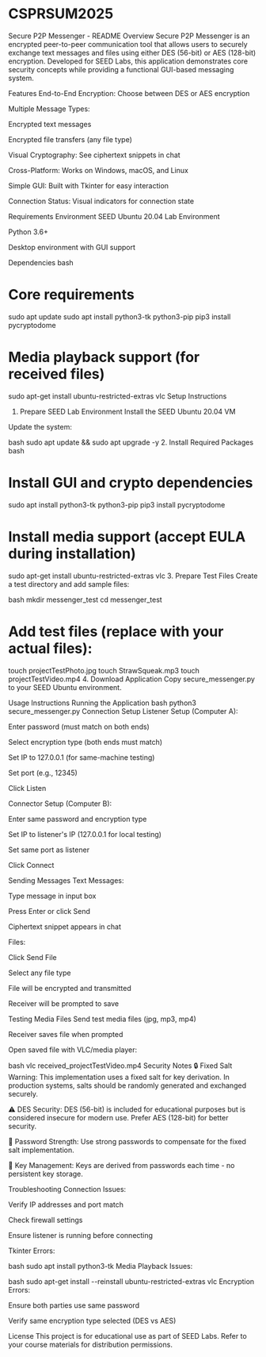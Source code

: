 # CSPRSUM2025
Secure P2P Messenger - README
Overview
Secure P2P Messenger is an encrypted peer-to-peer communication tool that allows users to securely exchange text messages and files using either DES (56-bit) or AES (128-bit) encryption. Developed for SEED Labs, this application demonstrates core security concepts while providing a functional GUI-based messaging system.

Features
End-to-End Encryption: Choose between DES or AES encryption

Multiple Message Types:

Encrypted text messages

Encrypted file transfers (any file type)

Visual Cryptography: See ciphertext snippets in chat

Cross-Platform: Works on Windows, macOS, and Linux

Simple GUI: Built with Tkinter for easy interaction

Connection Status: Visual indicators for connection state

Requirements
Environment
SEED Ubuntu 20.04 Lab Environment

Python 3.6+

Desktop environment with GUI support

Dependencies
bash
# Core requirements
sudo apt update
sudo apt install python3-tk python3-pip
pip3 install pycryptodome

# Media playback support (for received files)
sudo apt-get install ubuntu-restricted-extras vlc
Setup Instructions
1. Prepare SEED Lab Environment
Install the SEED Ubuntu 20.04 VM

Update the system:

bash
sudo apt update && sudo apt upgrade -y
2. Install Required Packages
bash
# Install GUI and crypto dependencies
sudo apt install python3-tk python3-pip
pip3 install pycryptodome

# Install media support (accept EULA during installation)
sudo apt-get install ubuntu-restricted-extras vlc
3. Prepare Test Files
Create a test directory and add sample files:

bash
mkdir messenger_test
cd messenger_test
# Add test files (replace with your actual files):
touch projectTestPhoto.jpg
touch StrawSqueak.mp3
touch projectTestVideo.mp4
4. Download Application
Copy secure_messenger.py to your SEED Ubuntu environment.

Usage Instructions
Running the Application
bash
python3 secure_messenger.py
Connection Setup
Listener Setup (Computer A):

Enter password (must match on both ends)

Select encryption type (both ends must match)

Set IP to 127.0.0.1 (for same-machine testing)

Set port (e.g., 12345)

Click Listen

Connector Setup (Computer B):

Enter same password and encryption type

Set IP to listener's IP (127.0.0.1 for local testing)

Set same port as listener

Click Connect

Sending Messages
Text Messages:

Type message in input box

Press Enter or click Send

Ciphertext snippet appears in chat

Files:

Click Send File

Select any file type

File will be encrypted and transmitted

Receiver will be prompted to save

Testing Media Files
Send test media files (jpg, mp3, mp4)

Receiver saves file when prompted

Open saved file with VLC/media player:

bash
vlc received_projectTestVideo.mp4
Security Notes
🔒 Fixed Salt Warning: This implementation uses a fixed salt for key derivation. In production systems, salts should be randomly generated and exchanged securely.

⚠️ DES Security: DES (56-bit) is included for educational purposes but is considered insecure for modern use. Prefer AES (128-bit) for better security.

🔑 Password Strength: Use strong passwords to compensate for the fixed salt implementation.

🔄 Key Management: Keys are derived from passwords each time - no persistent key storage.

Troubleshooting
Connection Issues:

Verify IP addresses and port match

Check firewall settings

Ensure listener is running before connecting

Tkinter Errors:

bash
sudo apt install python3-tk
Media Playback Issues:

bash
sudo apt-get install --reinstall ubuntu-restricted-extras vlc
Encryption Errors:

Ensure both parties use same password

Verify same encryption type selected (DES vs AES)

License
This project is for educational use as part of SEED Labs. Refer to your course materials for distribution permissions.
